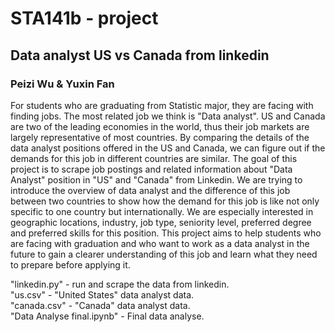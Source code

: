 # STA141b - project
## Data analyst US vs Canada from linkedin
### Peizi Wu & Yuxin Fan
For students who are graduating from Statistic major, they are facing with finding jobs. The most related job we think is "Data analyst". US and Canada are two of the leading economies in the world, thus their job markets are largely representative of most countries. By comparing the details of the data analyst positions offered in the US and Canada, we can figure out if the demands for this job in different countries are similar. The goal of this project is to scrape job postings and related information about "Data Analyst" position in "US" and "Canada" from Linkedin. We are trying to introduce the overview of data analyst and the difference of this job between two countries to show how the demand for this job is like not only specific to one country but internationally. We are especially interested in geographic locations, industry, job type, seniority level, preferred degree and preferred skills for this position. This project aims to help students who are facing with graduation and who want to work as a data analyst in the future to gain a clearer understanding of this job and learn what they need to prepare before applying it.

"linkedin.py" - run and scrape the data from linkedin. <br>
"us.csv" - "United States" data analyst data. <br>
"canada.csv" - "Canada" data analyst data. <br>
"Data Analyse final.ipynb" - Final data analyse. <br>
